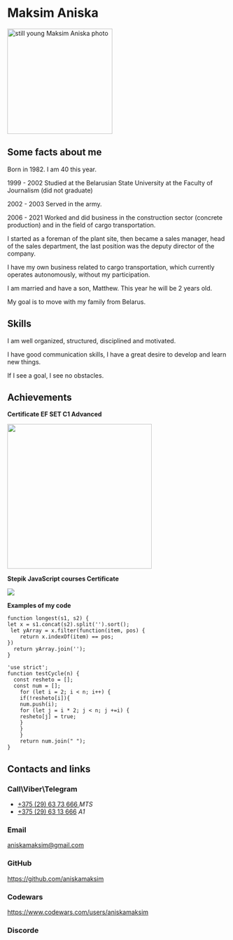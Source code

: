 # Maksim Aniska
<img src = "https://avatars.githubusercontent.com/u/106627293?v=4" width = "240" height = "240" alt = "still young Maksim Aniska photo" />


## Some facts about me
Born in 1982. I am 40 this year.

1999 - 2002 Studied at the Belarusian State University at the Faculty of Journalism (did not graduate)

2002 - 2003 Served in the army.

2006 - 2021 Worked and did business in the construction sector (concrete production) and in the field of cargo transportation.

I started as a foreman of the plant site, then became a sales manager, head of the sales department, the last position was the deputy director of the company.

I have my own business related to cargo transportation, which currently operates autonomously, without my participation.

I am married and have a son, Matthew. This year he will be 2 years old.

My goal is to move with my family from Belarus.

## Skills

I am well organized, structured, disciplined and motivated. 

I have good communication skills, I have a great desire to develop and learn new things.


If I see a goal, I see no obstacles.

## Achievements


**Certificate EF SET C1 Advanced**


<img src = "https://ibeton.by/wp-content/uploads/EFSET_MaksimAniska.png" href = "https://www.efset.org/cert/reYjvv" width = "330" height = "330" float = "left"></img>


**Stepik JavaScript courses Certificate**


<img src = "https://stepik.org/certificate/756e53216330284945e45bdf3ec116229277adf0.png?resolution=small" float = "left"></img>


**Examples of my code**
```
function longest(s1, s2) {
let x = s1.concat(s2).split('').sort();
 let yArray = x.filter(function(item, pos) {
    return x.indexOf(item) == pos;
})
  return yArray.join('');
}
```

```
'use strict';
function testCycle(n) {
  const resheto = [];
  const num = [];
    for (let i = 2; i < n; i++) {
    if(!resheto[i]){
    num.push(i);
    for (let j = i * 2; j < n; j +=i) {
    resheto[j] = true;
    }
    }
    }
    return num.join(" ");
}
```


## Contacts and links
### Call\Viber\Telegram
* <a href = "tel:+375296373666">+375 (29) 63 73 666 </a>*MTS* 
* <a href = "tel:+375296313666">+375 (29) 63 13 666</a> *A1*
### Email
aniskamaksim@gmail.com
### GitHub
https://github.com/aniskamaksim
### Codewars
https://www.codewars.com/users/aniskamaksim
### Discorde